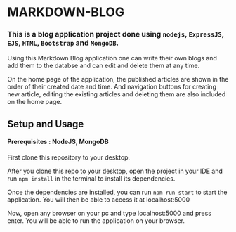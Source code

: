 # MARKDOWN-BLOG

### This is a blog application project done using `nodejs`, `ExpressJS`, `EJS`, `HTML`, `Bootstrap` and `MongoDB`.

Using this Markdown Blog application one can write their own blogs and add them to the databse and can edit and delete them at any time.

On the home page of the application, the published articles are shown in the order of their created date and time. And navigation buttons for creating new article, editing the existing articles and deleting them are also included on the home page.


## Setup and Usage

#### Prerequisites : NodeJS, MongoDB

First clone this repository to your desktop.

After you clone this repo to your desktop, open the project in your IDE and run `npm install` in the terminal to install its dependencies.

Once the dependencies are installed, you can run `npm run start` to start the application. You will then be able to access it at localhost:5000

Now, open any browser on your pc and type localhost:5000 and press enter. You will be able to run the application on your browser. 



